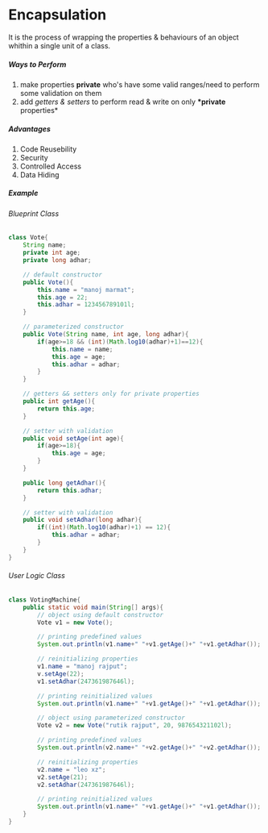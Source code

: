 # Encapsulation

It is the process of wrapping the properties & behaviours of an object whithin a single unit of a class.

##### Ways to Perform

1. make properties **private** who's have some valid ranges/need to perform some validation on them
2. add _getters & setters_ to perform read & write on only **\*private** properties\*

##### Advantages

1. Code Reusebility
2. Security
3. Controlled Access
4. Data Hiding

##### Example

###### Blueprint Class

```java
class Vote{
    String name;
    private int age;
    private long adhar;

    // default constructor
    public Vote(){
        this.name = "manoj marmat";
        this.age = 22;
        this.adhar = 123456789101l;
    }

    // parameterized constructor
    public Vote(String name, int age, long adhar){
        if(age>=18 && (int)(Math.log10(adhar)+1)==12){
            this.name = name;
            this.age = age;
            this.adhar = adhar;
        }
    }

    // getters && setters only for private properties
    public int getAge(){
        return this.age;
    }

    // setter with validation
    public void setAge(int age){
        if(age>=18){
            this.age = age;
        }
    }

    public long getAdhar(){
        return this.adhar;
    }

    // setter with validation
    public void setAdhar(long adhar){
        if((int)(Math.log10(adhar)+1) == 12){
            this.adhar = adhar;
        }
    }
}
```

###### User Logic Class

```java
class VotingMachine{
    public static void main(String[] args){
        // object using default constructor
        Vote v1 = new Vote();

        // printing predefined values
        System.out.println(v1.name+" "+v1.getAge()+" "+v1.getAdhar());

        // reinitializing properties
        v1.name = "manoj rajput";
        v.setAge(22);
        v1.setAdhar(247361987646l);

        // printing reinitialized values
        System.out.println(v1.name+" "+v1.getAge()+" "+v1.getAdhar());

        // object using parameterized constructor
        Vote v2 = new Vote("rutik rajput", 20, 987654321102l);

        // printing predefined values
        System.out.println(v2.name+" "+v2.getAge()+" "+v2.getAdhar());

        // reinitializing properties
        v2.name = "leo xz";
        v2.setAge(21);
        v2.setAdhar(247361987646l);

        // printing reinitialized values
        System.out.println(v1.name+" "+v1.getAge()+" "+v1.getAdhar());
    }
}
```
